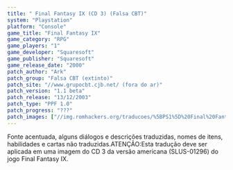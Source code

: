 ```yaml
---
title: " Final Fantasy IX (CD 3) (Falsa CBT)"
system: "Playstation"
platform: "Console"
game_title: "Final Fantasy IX"
game_category: "RPG"
game_players: "1"
game_developer: "Squaresoft"
game_publisher: "Squaresoft"
game_release_date: "2000"
patch_author: "Ark"
patch_group: "Falsa CBT (extinto)"
patch_site: "//www.grupocbt.cjb.net/ (fora do ar)"
patch_version: "1.1 beta"
patch_release: "13/12/2003"
patch_type: "PPF 1.0"
patch_progress: "???"
patch_images: ["//img.romhackers.org/traducoes/%5BPS1%5D%20Final%20Fantasy%20IX%20-%20CD3%20-%20Falsa%20CBT%20-%201.jpg","//img.romhackers.org/traducoes/%5BPS1%5D%20Final%20Fantasy%20IX%20-%20CD3%20-%20Falsa%20CBT%20-%202.png","//img.romhackers.org/traducoes/%5BPS1%5D%20Final%20Fantasy%20IX%20-%20CD3%20-%20Falsa%20CBT%20-%203.jpg"]
---
```

Fonte acentuada, alguns diálogos e descrições traduzidas, nomes de itens, habilidades e cartas não traduzidas.ATENÇÃO:Esta tradução deve ser aplicada em uma imagem do CD 3 da versão americana (SLUS-01296) do jogo Final Fantasy IX.